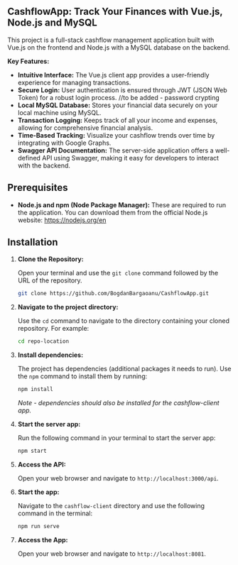 ## CashflowApp: Track Your Finances with Vue.js, Node.js and MySQL

This project is a full-stack cashflow management application built with Vue.js on the frontend and Node.js with a MySQL database on the backend.

**Key Features:**

- **Intuitive Interface:** The Vue.js client app provides a user-friendly experience for managing transactions.
- **Secure Login:** User authentication is ensured through JWT (JSON Web Token) for a robust login process. //to be added - password crypting
- **Local MySQL Database:** Stores your financial data securely on your local machine using MySQL.
- **Transaction Logging:** Keeps track of all your income and expenses, allowing for comprehensive financial analysis.
- **Time-Based Tracking:** Visualize your cashflow trends over time by integrating with Google Graphs.
- **Swagger API Documentation:** The server-side application offers a well-defined API using Swagger, making it easy for developers to interact with the backend.

## Prerequisites

* **Node.js and npm (Node Package Manager):** These are required to run the application. You can download them from the official Node.js website: https://nodejs.org/en

## Installation

1. **Clone the Repository:**

   Open your terminal and use the `git clone` command followed by the URL of the repository.

   ```bash
   git clone https://github.com/BogdanBargaoanu/CashflowApp.git
   
2. **Navigate to the project directory:**

   Use the `cd` command to navigate to the directory containing your cloned repository. For example:

   ```bash
   cd repo-location

3. **Install dependencies:**

   The project has dependencies (additional packages it needs to run). Use the `npm` command to install them by running:

    ```bash
    npm install
    ```
    <i> Note - dependencies should also be installed for the cashflow-client app. </i>

4. **Start the server app:**

   Run the following command in your terminal to start the server app:

   ```bash
   npm start

5. **Access the API:**

   Open your web browser and navigate to `http://localhost:3000/api`.

6. **Start the app:**

   Navigate to the `cashflow-client` directory and use the following command in the terminal:

   ```bash
   npm run serve

7. **Access the App:**

   Open your web browser and navigate to `http://localhost:8081`.
    
   
